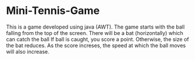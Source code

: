 # Mini-Tennis-Game
This is a game developed using java (AWT).
The game starts with the ball falling from the top of the screen.
There will be a bat (horizontally) which can catch the ball
If ball is caught, you score a point.
Otherwise, the size of the bat reduces.
As the score increses, the speed at which the ball moves will also increase.
